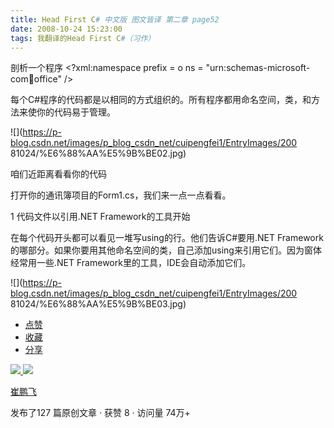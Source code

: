```yaml
---
title: Head First C# 中文版 图文皆译 第二章 page52
date: 2008-10-24 15:23:00
tags: 我翻译的Head First C#（习作）
---
```

剖析一个程序  <?xml:namespace prefix = o ns = "urn:schemas-microsoft-
com:office:office" />

每个C#程序的代码都是以相同的方式组织的。所有程序都用命名空间，类，和方法来使你的代码易于管理。

![](https://p-blog.csdn.net/images/p_blog_csdn_net/cuipengfei1/EntryImages/200
81024/%E6%88%AA%E5%9B%BE02.jpg)

咱们近距离看看你的代码

打开你的通讯簿项目的Form1.cs，我们来一点一点看看。

1  代码文件以引用.NET Framework的工具开始

在每个代码开头都可以看见一堆写using的行。他们告诉C#要用.NET
Framework的哪部分。如果你要用其他命名空间的类，自己添加using来引用它们。因为窗体经常用一些.NET
Framework里的工具，IDE会自动添加它们。

![](https://p-blog.csdn.net/images/p_blog_csdn_net/cuipengfei1/EntryImages/200
81024/%E6%88%AA%E5%9B%BE03.jpg)

  * [ 点赞  ](javascript:;)
  * [ 收藏  ](javascript:;)
  * [ 分享 ](javascript:;)

[ ![](https://profile.csdnimg.cn/5/2/5/3_cuipengfei1)
![](https://g.csdnimg.cn/static/user-reg-year/1x/11.png)
](https://blog.csdn.net/cuipengfei1)

[ 崔鹏飞 ](https://blog.csdn.net/cuipengfei1)

发布了127 篇原创文章  ·  获赞 8  ·  访问量 74万+

